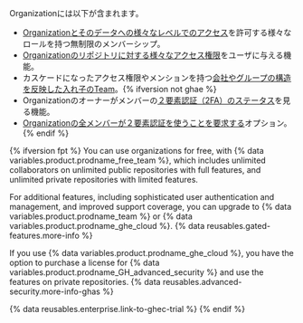 Organizationには以下が含まれます。
- [Organizationとそのデータへの様々なレベルでのアクセス](/articles/permission-levels-for-an-organization)を許可する様々なロールを持つ無制限のメンバーシップ。
- [Organizationのリポジトリに対する様々なアクセス権限](/articles/repository-permission-levels-for-an-organization)をユーザに与える機能。
- カスケードになったアクセス権限やメンションを持つ[会社やグループの構造を反映した入れ子のTeam](/articles/about-teams)。{% ifversion not ghae %}
- Organizationのオーナーがメンバーの[２要素認証（2FA）のステータス](/articles/about-two-factor-authentication)を見る機能。
- [Organizationの全メンバーが２要素認証を使うことを要求する](/articles/requiring-two-factor-authentication-in-your-organization)オプション。{% endif %}

{% ifversion fpt %}
You can use organizations for free, with
{% data variables.product.prodname_free_team %}, which includes unlimited collaborators on unlimited public repositories with full features, and unlimited private repositories with limited features.

For additional features, including sophisticated user authentication and management, and improved support coverage, you can upgrade to {% data variables.product.prodname_team %} or {% data variables.product.prodname_ghe_cloud %}. {% data reusables.gated-features.more-info %}

If you use {% data variables.product.prodname_ghe_cloud %}, you have the option to purchase a license for {% data variables.product.prodname_GH_advanced_security %} and use the features on private repositories. {% data reusables.advanced-security.more-info-ghas %}

{% data reusables.enterprise.link-to-ghec-trial %}
{% endif %}
